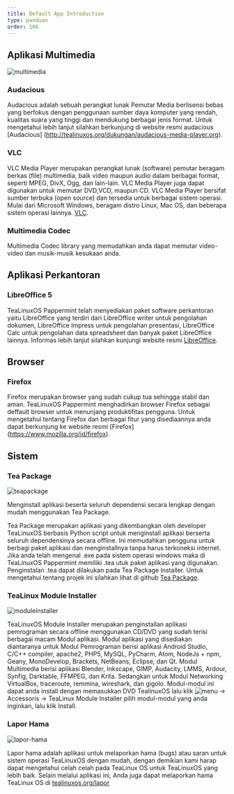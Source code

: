 ```yaml
---
title: Default App Introduction
type: panduan
order: 106
---
```


## Aplikasi Multimedia

![multimedia](https://cloud.githubusercontent.com/assets/26142091/23577778/c11fde0c-00fa-11e7-8244-ec175efb3fde.png)

### Audacious
Audacious adalah sebuah perangkat lunak Pemutar Media berlisensi bebas yang berfokus dengan penggunaan sumber daya komputer yang rendah, kualitas suara yang tinggi dan mendukung berbagai jenis format. Untuk mengetahui lebih lanjut silahkan berkunjung di website resmi audacious [Audacious] (http://tealinuxos.org/dukungan/audacious-media-player.org).

### VLC
VLC Media Player merupakan perangkat lunak (software) pemutar beragam berkas (file) multimedia, baik video maupun audio dalam berbagai format, seperti MPEG, DivX, Ogg, dan lain-lain. VLC Media Player juga dapat digunakan untuk memutar DVD,VCD, maupun CD. VLC Media Player bersifat sumber terbuka (open source) dan tersedia untuk berbagai sistem operasi. Mulai dari Microsoft Windows, beragam distro Linux, Mac OS, dan beberapa sistem operasi lainnya. [VLC](http://www.videolan.org/vlc/).

### Multimedia Codec
Multimedia Codec library yang memudahkan anda dapat memutar video-video dan musik-musik kesukaan anda.

## Aplikasi Perkantoran

### LibreOffice 5
TeaLinuxOS Pappermint telah menyediakan paket software perkantoran yaitu LibreOffice yang terdiri dari LibreOffice writer untuk pengolahan dokumen, LibreOffice Impress untuk pengolahan presentasi, LibreOffice Calc untuk pengolahan data spreadsheet dan banyak paket LibreOffice lainnya. Informas lebih lanjut silahkan kunjungi website resmi [LibreOffice](http://tealinuxos.org/dukungan/libreoffice.org).

## Browser

### Firefox
Firefox merupakan browser yang sudah cukup tua sehingga stabil dan aman. TeaLinuxOS Pappermint menghadirkan browser Firefox sebagai deffault browser untuk menunjang produktifitas pengguna. Untuk mengetahui tentang Firefox dan berbagai fitur yang disediaannya anda dapat berkunjung ke website resmi [Firefox] (https://www.mozilla.org/id/firefox).

## Sistem

### Tea Package

![teapackage](https://cloud.githubusercontent.com/assets/26142091/23577786/f179e818-00fa-11e7-8a7c-8fd3756e9ed8.png)

Menginstall aplikasi beserta seluruh dependensi secara lengkap dengan mudah menggunakan Tea Package.

Tea Package merupakan aplikasi yang dikembangkan oleh developer TeaLinuxOS berbasis Python script untuk menginstall aplikasi berserta seluruh dependensinya secara offline. Ini memudahkan pengguna untuk berbagi paket aplikasi dan menginstallnya tanpa harus terkoneksi internet. Jika anda telah mengenal .exe pada sistem operasi windows maka di TeaLinuxOS Pappermint memiliki .tea utuk paket aplikasi yang digunakan. Penginstalan .tea dapat dilakukan pada Tea Package Installer. Untuk mengetahui tentang projek ini silahkan lihat di github [Tea Package](http://tealinuxos.org/dukungan/github.com/tealinuxos/).

### TeaLinux Module Installer

![moduleinstaller](https://cloud.githubusercontent.com/assets/26142091/23577794/155d48ba-00fb-11e7-999b-fdd614960e12.png)

TeaLinuxOS Module Installer merupakan penginstallan aplikasi pemrograman secara offline menggunakan CD/DVD yang sudah terisi berbagai macam Modul aplikasi. Modul aplikasi yang disediakan diantaranya untuk Modul Pemrograman berisi aplikasi Android Studio, C/C++ compiler, apache2, PHP5, MySQL, PyCharm, Atom, NodeJs + npm, Geany, MonoDevelop, Brackets, NetBeans, Eclipse, dan Qt. Modul Multimedia berisi aplikasi Blender, Inkscape, GIMP, Audacity, LMMS, Ardour, Synfig, Darktable, FFMPEG, dan Krita. Sedangkan untuk Modul Networking VirtualBox, traceroute, remmina, wireshark, dan gigolo.
Modul-modul ini dapat anda install dengan memasukkan DVD TealinuxOS lalu klik  ![menu](https://cloud.githubusercontent.com/assets/26142091/23577576/a90a1a1c-00f5-11e7-86ec-d4bc4d831a13.png)
 → Accessoris → TeaLinux Module Installer pilih modul-modul yang anda inginkan, lalu klik Install.

### Lapor Hama

![lapor-hama](https://cloud.githubusercontent.com/assets/26142091/23577802/442cbd2e-00fb-11e7-9f24-b2295cf0cbac.png)

Lapor hama adalah aplikasi untuk melaporkan hama (bugs) atau saran untuk sistem operasi TeaLinuxOS dengan mudah, dengan demikian kami harap dapat mengetahui celah celah pada TeaLinux OS untuk TeaLinuxOS yang lebih baik.
Selain melalui aplikasi ini, Anda juga dapat melaporkan hama TeaLinux OS di [tealinuxos.org/lapor](http://tealinuxos.org/lapor)
